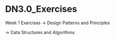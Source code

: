 # DN3.0_Exercises
Week 1 Exercises 
  -> Design Patterns and Principles 
  
  -> Data Structures and Algorithms
